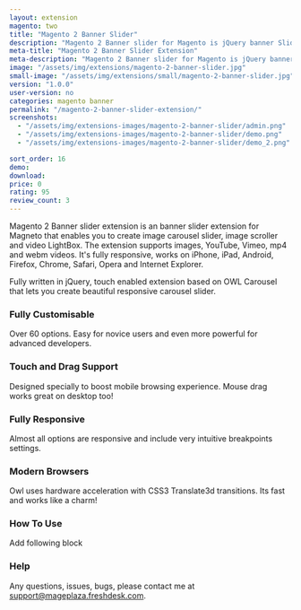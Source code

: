 ```yaml
---
layout: extension
magento: two
title: "Magento 2 Banner Slider"
description: "Magento 2 Banner slider for Magento is jQuery banner Slider you can create Unlimited beautiful responsive banner Slider"
meta-title: "Magento 2 Banner Slider Extension"
meta-description: "Magento 2 Banner slider for Magento is jQuery banner Slider you can create Unlimited beautiful responsive banner Slider"
image: "/assets/img/extensions/magento-2-banner-slider.jpg"
small-image: "/assets/img/extensions/small/magento-2-banner-slider.jpg"
version: "1.0.0"
user-version: no
categories: magento banner
permalink: "/magento-2-banner-slider-extension/"
screenshots:
  - "/assets/img/extensions-images/magento-2-banner-slider/admin.png"
  - "/assets/img/extensions-images/magento-2-banner-slider/demo.png"
  - "/assets/img/extensions-images/magento-2-banner-slider/demo_2.png"

sort_order: 16
demo: 
download: 
price: 0
rating: 95
review_count: 3
---
```



<p>Magento 2 Banner slider extension is an banner slider extension for Magneto that enables you to create image carousel slider, image scroller and video LightBox. The extension supports images, YouTube, Vimeo, mp4 and webm videos. It's fully responsive, works on iPhone, iPad, Android, Firefox, Chrome, Safari, Opera and Internet Explorer.</p>
<p>Fully written in jQuery, touch enabled extension based on OWL Carousel that lets you create beautiful responsive carousel slider.</p>



<h3>Fully Customisable</h3>
<p>Over 60 options. Easy for novice users and even more powerful for advanced developers.</p>

<h3>Touch and Drag Support</h3>
<p>Designed specially to boost mobile browsing experience. Mouse drag works great on desktop too!</p>


<h3>Fully Responsive</h3>
Almost all options are responsive and include very intuitive breakpoints settings.


<h3>Modern Browsers</h3>
<p>Owl uses hardware acceleration with CSS3 Translate3d transitions. Its fast and works like a charm!</p>


<h3>How To Use</h3>


<p>Add following block </p>


	




<h3>Help</h3>

Any questions, issues, bugs, please contact me at support@mageplaza.freshdesk.com.

